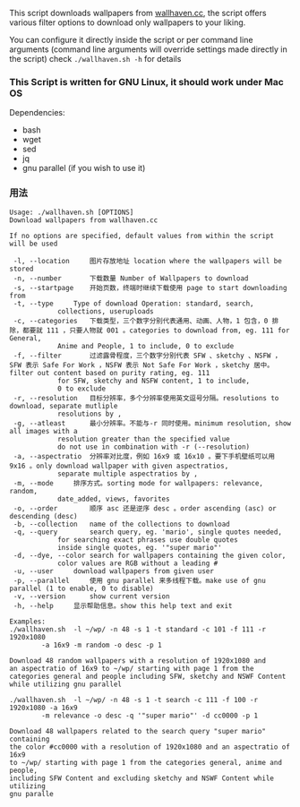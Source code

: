 This script downloads wallpapers from <a href="http://wallhaven.cc" target="_blank">wallhaven.cc</a>, the script offers various filter options to download only wallpapers to your liking.

You can configure it directly inside the script or per command line arguments (command line arguments will override settings made directly in the script)
check `./wallhaven.sh -h` for details

<h3>This Script is written for GNU Linux, it should work under Mac OS</h3>

Dependencies:
- bash
- wget
- sed
- jq
- gnu parallel (if you wish to use it)
### 用法
```
Usage: ./wallhaven.sh [OPTIONS]
Download wallpapers from wallhaven.cc

If no options are specified, default values from within the script will be used

 -l, --location		图片存放地址 location where the wallpapers will be stored
 -n, --number		下载数量 Number of Wallpapers to download
 -s, --startpage	开始页数，终端时继续下载使用 page to start downloading from
 -t, --type		Type of download Operation: standard, search,
            collections, useruploads
 -c, --categories	下载类型，三个数字分别代表通用、动画、人物，1 包含，0 排除，都要就 111 ，只要人物就 001 。categories to download from, eg. 111 for General,
            Anime and People, 1 to include, 0 to exclude
 -f, --filter		过滤露骨程度，三个数字分别代表 SFW 、sketchy 、NSFW ，SFW 表示 Safe For Work ，NSFW 表示 Not Safe For Work ，sketchy 居中。filter out content based on purity rating, eg. 111
            for SFW, sketchy and NSFW content, 1 to include,
            0 to exclude
 -r, --resolution	目标分辨率，多个分辨率使用英文逗号分隔。resolutions to download, separate mutliple
            resolutions by ,
 -g, --atleast		最小分辨率。不能与-r 同时使用。minimum resolution, show all images with a
            resolution greater than the specified value
            do not use in combination with -r (--resolution)
 -a, --aspectratio	分辨率对比度，例如 16x9 或 16x10 。要下手机壁纸可以用 9x16 。only download wallpaper with given aspectratios,
            separate multiple aspectratios by ,
 -m, --mode		排序方式。sorting mode for wallpapers: relevance, random,
            date_added, views, favorites
 -o, --order		顺序 asc 还是逆序 desc 。order ascending (asc) or descending (desc)
 -b, --collection	name of the collections to download
 -q, --query		search query, eg. 'mario', single quotes needed,
            for searching exact phrases use double quotes
            inside single quotes, eg. '"super mario"'
 -d, --dye, --color	search for wallpapers containing the given color,
            color values are RGB without a leading #
 -u, --user		download wallpapers from given user
 -p, --parallel		使用 gnu parallel 来多线程下载。make use of gnu parallel (1 to enable, 0 to disable)
 -v, --version		show current version
 -h, --help		显示帮助信息。show this help text and exit

Examples:
./wallhaven.sh	-l ~/wp/ -n 48 -s 1 -t standard -c 101 -f 111 -r 1920x1080
        -a 16x9 -m random -o desc -p 1

Download 48 random wallpapers with a resolution of 1920x1080 and
an aspectratio of 16x9 to ~/wp/ starting with page 1 from the
categories general and people including SFW, sketchy and NSWF Content
while utilizing gnu parallel

./wallhaven.sh	-l ~/wp/ -n 48 -s 1 -t search -c 111 -f 100 -r 1920x1080 -a 16x9
        -m relevance -o desc -q '"super mario"' -d cc0000 -p 1

Download 48 wallpapers related to the search query "super mario" containing
the color #cc0000 with a resolution of 1920x1080 and an aspectratio of 16x9
to ~/wp/ starting with page 1 from the categories general, anime and people,
including SFW Content and excluding sketchy and NSWF Content while utilizing
gnu paralle
```
